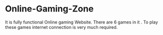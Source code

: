 # Online-Gaming-Zone

It is fully functional Online gaming Website. There are 6 games in it . To play these games internet connection is very much required. 
